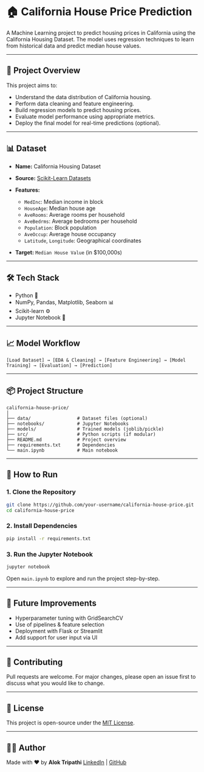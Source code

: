 # 🏠 California House Price Prediction

A Machine Learning project to predict housing prices in California using the California Housing Dataset.
The model uses regression techniques to learn from historical data and predict median house values.

---

## 📌 Project Overview

This project aims to:

* Understand the data distribution of California housing.
* Perform data cleaning and feature engineering.
* Build regression models to predict housing prices.
* Evaluate model performance using appropriate metrics.
* Deploy the final model for real-time predictions (optional).

---

## 📊 Dataset

* **Name:** California Housing Dataset
* **Source:** [Scikit-Learn Datasets](https://scikit-learn.org/stable/modules/generated/sklearn.datasets.fetch_california_housing.html)
* **Features:**

  * `MedInc`: Median income in block
  * `HouseAge`: Median house age
  * `AveRooms`: Average rooms per household
  * `AveBedrms`: Average bedrooms per household
  * `Population`: Block population
  * `AveOccup`: Average house occupancy
  * `Latitude`, `Longitude`: Geographical coordinates
* **Target:** `Median House Value` (in \$100,000s)

---

## 🛠️ Tech Stack

* Python 🐍
* NumPy, Pandas, Matplotlib, Seaborn 📊
* Scikit-learn ⚙️
* Jupyter Notebook 📒

---

## 📈 Model Workflow

```
[Load Dataset] → [EDA & Cleaning] → [Feature Engineering] → [Model Training] → [Evaluation] → [Prediction]
```

---

## 📦 Project Structure

```
california-house-price/
│
├── data/                 # Dataset files (optional)
├── notebooks/            # Jupyter Notebooks
├── models/               # Trained models (joblib/pickle)
├── src/                  # Python scripts (if modular)
├── README.md             # Project overview
├── requirements.txt      # Dependencies
└── main.ipynb            # Main notebook
```

---

## 🚀 How to Run

### 1. Clone the Repository

```bash
git clone https://github.com/your-username/california-house-price.git
cd california-house-price
```

### 2. Install Dependencies

```bash
pip install -r requirements.txt
```

### 3. Run the Jupyter Notebook

```bash
jupyter notebook
```

Open `main.ipynb` to explore and run the project step-by-step.

---

## 📌 Future Improvements

* Hyperparameter tuning with GridSearchCV
* Use of pipelines & feature selection
* Deployment with Flask or Streamlit
* Add support for user input via UI

---

## 🤝 Contributing

Pull requests are welcome. For major changes, please open an issue first to discuss what you would like to change.

---

## 📄 License

This project is open-source under the [MIT License](LICENSE).

---

## 🙇‍♂️ Author

Made with ❤️ by **Alok Tripathi**
[LinkedIn](https://www.linkedin.com/) | [GitHub](https://github.com/)
